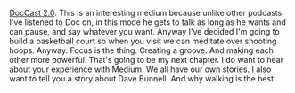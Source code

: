 <a href="http://scripting.com/2020/01/13/docToDave.m4a">DocCast 2.0</a>. This is an interesting medium because unlike other podcasts I've listened to Doc on, in this mode he gets to talk as long as he wants and can pause, and say whatever you want. Anyway I've decided I'm going to build a basketball court so when you visit we can meditate over shooting hoops. Anyway. Focus is the thing. Creating a groove. And making each other more powerful. That's going to be my next chapter. I do want to hear about your experience with Medium. We all have our own stories. I also want to tell you a story about Dave Bunnell. And why walking is the best.
